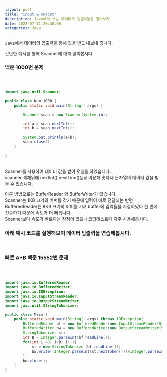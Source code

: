 ```yaml
---
layout: post
title: "input & output"
description: Java에서 쓰는 데이터의 입출력들을 알아보자.
date: 2022-07-11 20:30:00
categories: Java
---
```

Java에서 데이터의 입출력을 통해 값을 받고 내보내 줍니다.<br>

간단한 예시를 통해 Scanner에 대해 알아봅시다.


### 백준 1000번 문제
<br>

```java

import java.util.Scanner;

public class Num_1000 {
    public static void main(String[] args) {

        Scanner scan = new Scanner(System.in);

        int a = scan.nextInt();
        int b = scan.nextInt();
        
        System.out.println(a+b);
        scan.close();
    }
    
}
```

<br>
Scanner를 사용하여 데이터 값을 받아 덧셈을 하였습니다.
<br>
scanner 객체뒤에 nextint(),nextLine()등을 이용해 숫자나 문자열의 데이터 값을 받을 수 있습니다.

<br>

다른 방법으로는 BufferReader 와 BufferWriter가 있습니다.
<br>
Scanner는 1KB 크기의 버퍼를 갖기 때문에 입력이 바로 전달되는 반면 BufferedReader는 8KB 크기의 버퍼를 가져 buffer에 입력들을 저장하였다 한 번에 전송하기 때문에 속도가 더 빠릅니다.
<br>
Scanner보다 속도가 빠르다는 장점이 있으니 코딩테스트때 자주 사용해봅시다.

### 아래 예시 코드를 실행해보며 데이터 입출력을 연습해봅시다.

<br>

### 빠른 A+B 백준 15552번 문제
<br>

```java

import java.io.BufferedReader;
import java.io.BufferedWriter;
import java.io.IOException;
import java.io.InputStreamReader;
import java.io.OutputStreamWriter;
import java.util.StringTokenizer;

public class Main {
    public static void main(String[] args) throws IOException{
        BufferedReader bf = new BufferedReader(new InputStreamReader(System.in));
        BufferedWriter bw = new BufferedWriter(new OutputStreamWriter(System.out));
        StringTokenizer st;
        int B = Integer.parseInt(bf.readLine());
        for(int i =0; i<B; i++){
            st = new StringTokenizer(bf.readLine());
            bw.write((Integer.parseInt(st.nextToken()))+Integer.parseInt(st.nextToken())+"\n");
        }
        bw.close();
    }
}
```
